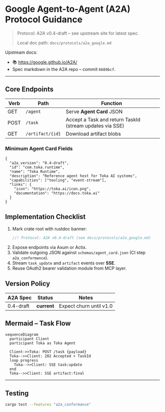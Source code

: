 # Google Agent-to-Agent (A2A) Protocol Guidance

> Protocol: A2A v0.4-draft – see upstream site for latest spec.
>
> Local doc path: `docs/protocols/a2a_google.md`

Upstream docs:
* 📚 <https://google.github.io/A2A/>
* Spec markdown in the A2A repo – commit `6689bcf`.

---

## Core Endpoints

| Verb | Path | Function |
|------|------|----------|
| GET  | `/agent` | Serve **Agent Card** JSON |
| POST | `/task`  | Accept a Task and return TaskId (stream updates via SSE) |
| GET  | `/artifact/{id}` | Download artifact blobs |

### Minimum Agent Card Fields

```jsonc
{
  "a2a_version": "0.4-draft",
  "id": "com.toka.runtime",
  "name": "Toka Runtime",
  "description": "Reference agent host for Toka AI systems",
  "capabilities": ["tooling", "event-stream"],
  "links": {
    "icon": "https://toka.ai/icon.png",
    "documentation": "https://docs.toka.ai"
  }
}
```

## Implementation Checklist

1. Mark crate root with rustdoc banner:
   ```rust
   //! Protocol: A2A v0.4-draft (see docs/protocols/a2a_google.md)
   ```
2. Expose endpoints via Axum or Actix.
3. Validate outgoing JSON against `schemas/agent_card.json` (CI step `a2a_conformance`).
4. Stream `task_update` and `artifact` events over **SSE**.
5. Reuse OAuth2 bearer validation module from MCP layer.

## Version Policy

| A2A Spec | Status | Notes |
|----------|--------|-------|
| 0.4-draft | **current** | Expect churn until v1.0 |

## Mermaid – Task Flow

```mermaid
sequenceDiagram
  participant Client
  participant Toka as Toka Agent

  Client->>Toka: POST /task {payload}
  Toka-->>Client: 202 Accepted + TaskId
  loop progress
    Toka-->>Client: SSE task:update
  end
  Toka-->>Client: SSE artifact:final
```

---

## Testing

```bash
cargo test --features "a2a_conformance"
``` 